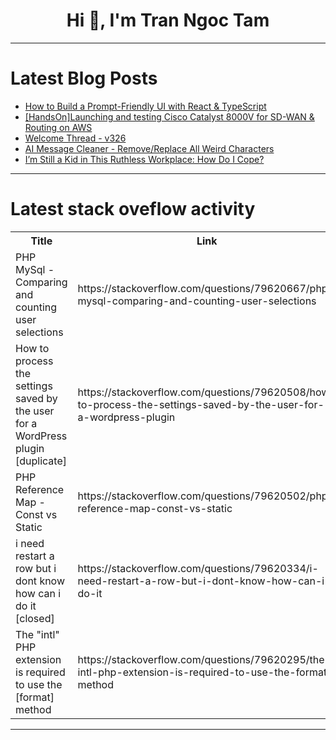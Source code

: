 <h1 align="center">Hi 👋, I'm Tran Ngoc Tam</h1>

---

# Latest Blog Posts 
<!-- BLOG-POST-LIST:START -->
- [How to Build a Prompt-Friendly UI with React &amp; TypeScript](https://dev.to/gaa_song_9b454a81a1239a90/how-to-build-a-prompt-friendly-ui-with-react-typescript-2766)
- [[HandsOn]Launching and testing Cisco Catalyst 8000V for SD-WAN &amp; Routing on AWS](https://dev.to/masakiokuda/handsonlaunching-and-testing-cisco-catalyst-8000v-for-sd-wan-routing-on-aws-3imf)
- [Welcome Thread - v326](https://dev.to/devteam/welcome-thread-v326-1gg)
- [AI Message Cleaner - Remove/Replace All Weird Characters](https://dev.to/u4systems/ai-message-cleaner-removereplace-all-weird-characters-aoo)
- [I’m Still a Kid in This Ruthless Workplace: How Do I Cope?](https://dev.to/sharon_meng_0826/im-still-a-kid-in-this-ruthless-workplace-how-do-i-cope-2jdd)
<!-- BLOG-POST-LIST:END -->

---

# Latest stack oveflow activity
<table>
  <tr><th>Title</th><th>Link</th></tr>
  <!-- STACKOVERFLOW:START --><tr><td>PHP MySql - Comparing and counting user selections</td><td>https://stackoverflow.com/questions/79620667/php-mysql-comparing-and-counting-user-selections</td></tr><tr><td>How to process the settings saved by the user for a WordPress plugin [duplicate]</td><td>https://stackoverflow.com/questions/79620508/how-to-process-the-settings-saved-by-the-user-for-a-wordpress-plugin</td></tr><tr><td>PHP Reference Map - Const vs Static</td><td>https://stackoverflow.com/questions/79620502/php-reference-map-const-vs-static</td></tr><tr><td>i need restart a row but i dont know how can i do it [closed]</td><td>https://stackoverflow.com/questions/79620334/i-need-restart-a-row-but-i-dont-know-how-can-i-do-it</td></tr><tr><td>The &quot;intl&quot; PHP extension is required to use the [format] method</td><td>https://stackoverflow.com/questions/79620295/the-intl-php-extension-is-required-to-use-the-format-method</td></tr><!-- STACKOVERFLOW:END -->
</table>

---


